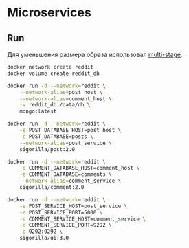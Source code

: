 # Microservices

## Run

Для уменьшения размера образа использовал [multi-stage](https://docs.docker.com/develop/develop-images/multistage-build/).

```sh
docker network create reddit
docker volume create reddit_db

docker run -d --network=reddit \
    --network-alias=post_host \
    --network-alias=comment_host \
    -v reddit_db:/data/db \
    mongo:latest

docker run -d --network=reddit \
    -e POST_DATABASE_HOST=post_host \
    -e POST_DATABASE=posts \
    --network-alias=post_service \
    sigorilla/post:2.0

docker run -d --network=reddit \
    -e COMMENT_DATABASE_HOST=comment_host \
    -e COMMENT_DATABASE=comments \
    --network-alias=comment_service \
    sigorilla/comment:2.0

docker run -d --network=reddit \
    -e POST_SERVICE_HOST=post_service \
    -e POST_SERVICE_PORT=5000 \
    -e COMMENT_SERVICE_HOST=comment_service \
    -e COMMENT_SERVICE_PORT=9292 \
    -p 9292:9292 \
    sigorilla/ui:3.0
```
